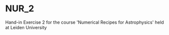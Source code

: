 # NUR_2
Hand-in Exercise 2 for the course 'Numerical Recipes for Astrophysics' held at Leiden University
